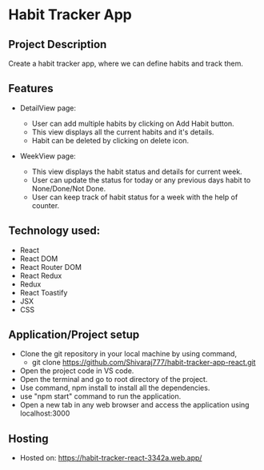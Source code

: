 # Habit Tracker App

## Project Description

Create a habit tracker app, where we can define habits and track them.

## Features

- DetailView page:
     - User can add multiple habits by clicking on Add Habit button.
     - This view displays all the current habits and it's details.
     - Habit can be deleted by clicking on delete icon.

- WeekView page:
     - This view displays the habit status and details for current week.
     - User can update the status for today or any previous days habit to None/Done/Not Done.
     - User can keep track of habit status for a week with the help of counter.

## Technology used:

- React
- React DOM
- React Router DOM
- React Redux
- Redux
- React Toastify
- JSX
- CSS

## Application/Project setup

- Clone the git repository in your local machine by using command,
    - git clone https://github.com/Shivaraj777/habit-tracker-app-react.git
- Open the project code in VS code.
- Open the terminal and go to root directory of the project.
- Use command, npm install to install all the dependencies.
- use "npm start" command to run the application.
- Open a new tab in any web browser and access the application using localhost:3000

## Hosting

- Hosted on: https://habit-tracker-react-3342a.web.app/
